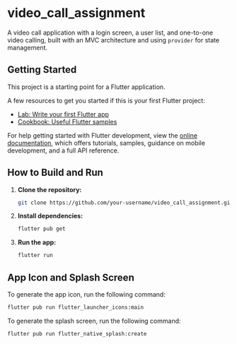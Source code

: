 # video_call_assignment

A video call application with a login screen, a user list, and one-to-one video calling, built with an MVC architecture and using `provider` for state management.

## Getting Started

This project is a starting point for a Flutter application.

A few resources to get you started if this is your first Flutter project:

- [Lab: Write your first Flutter app](https://docs.flutter.dev/get-started/codelab)
- [Cookbook: Useful Flutter samples](https://docs.flutter.dev/cookbook)

For help getting started with Flutter development, view the
[online documentation](https://docs.flutter.dev/), which offers tutorials,
samples, guidance on mobile development, and a full API reference.

## How to Build and Run

1. **Clone the repository:**
   ```bash
   git clone https://github.com/your-username/video_call_assignment.git
   ```
2. **Install dependencies:**
   ```bash
   flutter pub get
   ```
3. **Run the app:**
   ```bash
   flutter run
   ```

## App Icon and Splash Screen

To generate the app icon, run the following command:
```bash
flutter pub run flutter_launcher_icons:main
```

To generate the splash screen, run the following command:
```bash
flutter pub run flutter_native_splash:create
```
